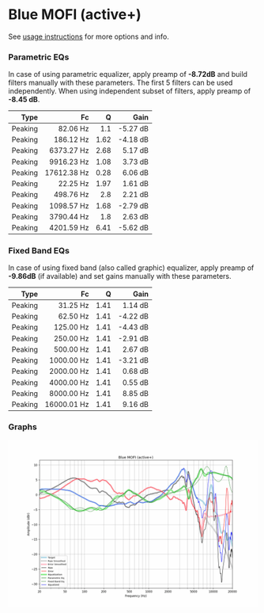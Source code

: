 # Blue MOFI (active+)
See [usage instructions](https://github.com/jaakkopasanen/AutoEq#usage) for more options and info.

### Parametric EQs
In case of using parametric equalizer, apply preamp of **-8.72dB** and build filters manually
with these parameters. The first 5 filters can be used independently.
When using independent subset of filters, apply preamp of **-8.45 dB**.

| Type    | Fc          |    Q | Gain     |
|--------:|------------:|-----:|---------:|
| Peaking | 82.06 Hz    | 1.1  | -5.27 dB |
| Peaking | 186.12 Hz   | 1.62 | -4.18 dB |
| Peaking | 6373.27 Hz  | 2.68 | 5.17 dB  |
| Peaking | 9916.23 Hz  | 1.08 | 3.73 dB  |
| Peaking | 17612.38 Hz | 0.28 | 6.06 dB  |
| Peaking | 22.25 Hz    | 1.97 | 1.61 dB  |
| Peaking | 498.76 Hz   | 2.8  | 2.21 dB  |
| Peaking | 1098.57 Hz  | 1.68 | -2.79 dB |
| Peaking | 3790.44 Hz  | 1.8  | 2.63 dB  |
| Peaking | 4201.59 Hz  | 6.41 | -5.62 dB |

### Fixed Band EQs
In case of using fixed band (also called graphic) equalizer, apply preamp of **-9.86dB**
(if available) and set gains manually with these parameters.

| Type    | Fc          |    Q | Gain     |
|--------:|------------:|-----:|---------:|
| Peaking | 31.25 Hz    | 1.41 | 1.14 dB  |
| Peaking | 62.50 Hz    | 1.41 | -4.22 dB |
| Peaking | 125.00 Hz   | 1.41 | -4.43 dB |
| Peaking | 250.00 Hz   | 1.41 | -2.91 dB |
| Peaking | 500.00 Hz   | 1.41 | 2.67 dB  |
| Peaking | 1000.00 Hz  | 1.41 | -3.21 dB |
| Peaking | 2000.00 Hz  | 1.41 | 0.68 dB  |
| Peaking | 4000.00 Hz  | 1.41 | 0.55 dB  |
| Peaking | 8000.00 Hz  | 1.41 | 8.85 dB  |
| Peaking | 16000.01 Hz | 1.41 | 9.16 dB  |

### Graphs
![](./Blue%20MOFI%20(active+).png)